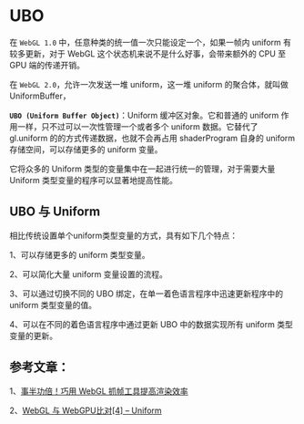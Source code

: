 # UBO

在 `WebGL 1.0` 中，任意种类的统一值一次只能设定一个，如果一帧内 uniform 有较多更新，对于 WebGL 这个状态机来说不是什么好事，会带来额外的 CPU 至 GPU 端的传递开销。

在 `WebGL 2.0`，允许一次发送一堆 uniform，这一堆 uniform 的聚合体，就叫做 UniformBuffer，

**`UBO (Uniform Buffer Object)`**：Uniform 缓冲区对象。它和普通的 uniform 作用一样，只不过可以一次性管理一个或者多个 uniform 数据。它替代了 gl.uniform 的的方式传递数据，也就不会再占用 shaderProgram 自身的 uniform 存储空间，可以存储更多的 uniform 变量。

它将众多的 Uniform 类型的变量集中在一起进行统一的管理，对于需要大量 Uniform 类型变量的程序可以显著地提高性能。

## UBO 与 Uniform
相比传统设置单个uniform类型变量的方式，具有如下几个特点：

1、可以存储更多的 uniform 类型变量。

2、可以简化大量 uniform 变量设置的流程。

3、可以通过切换不同的 UBO 绑定，在单一着色语言程序中迅速更新程序中的 uniform 类型变量的值。

4、可以在不同的着色语言程序中通过更新 UBO 中的数据实现所有 uniform 类型变量的更新。

## 参考文章：

1、[事半功倍！巧用 WebGL 抓帧工具提高渲染效率](https://jishuin.proginn.com/p/763bfbd6a548)

2、[WebGL 与 WebGPU比对[4] – Uniform](https://www.dianjilingqu.com/64108.html)